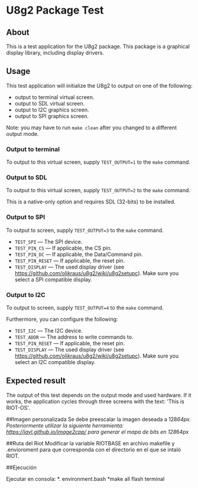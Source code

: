 # U8g2 Package Test

## About
This is a test application for the U8g2 package. This package is a graphical display library, including display drivers.

## Usage
This test application will initialize the U8g2 to output on one of the following:

* output to terminal virtual screen.
* output to SDL virtual screen.
* output to I2C graphics screen.
* output to SPI graphics screen.

Note: you may have to run `make clean` after you changed to a different output mode.

### Output to terminal
To output to this virtual screen, supply `TEST_OUTPUT=1` to the `make` command.

### Output to SDL
To output to this virtual screen, supply `TEST_OUTPUT=2` to the `make` command.

This is a native-only option and requires SDL (32-bits) to be installed.

### Output to SPI
To output to screen, supply `TEST_OUTPUT=3` to the `make` command.

* `TEST_SPI` &mdash; The SPI device.
* `TEST_PIN_CS` &mdash; If applicable, the CS pin.
* `TEST_PIN_DC` &mdash; If applicable, the Data/Command pin.
* `TEST_PIN_RESET` &mdash; If applicable, the reset pin.
* `TEST_DISPLAY` &mdash; The used display driver (see https://github.com/olikraus/u8g2/wiki/u8g2setupc). Make sure you select a SPI compatible display.

### Output to I2C
To output to screen, supply `TEST_OUTPUT=4` to the `make` command.

Furthermore, you can configure the following:

* `TEST_I2C` &mdash; The I2C device.
* `TEST_ADDR` &mdash; The address to write commands to.
* `TEST_PIN_RESET` &mdash; If applicable, the reset pin.
* `TEST_DISPLAY` &mdash; The used display driver (see https://github.com/olikraus/u8g2/wiki/u8g2setupc). Make sure you select an I2C compatible display.

## Expected result
The output of this test depends on the output mode and used hardware. If it works, the application cycles through three screens with the text: 'This is RIOT-OS'.

##Imagen personalizada
Se debe preescalar la imagen deseada a 128*64px. Posteriormente utilizar la siguiente herramienta: https://javl.github.io/image2cpp/ para generar el mapa de bits en 128*64px

##Ruta del Riot
Modificar la variable RIOTBASE en archivo makefile y .envioroment para que corresponda con el directorio en el que se intaló RIOT.

##Ejecución

Ejecutar en consola:
*. environment.bash
*make all flash terminal

